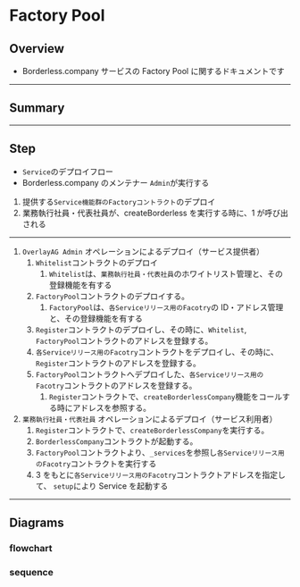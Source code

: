 # Factory Pool

## Overview

- Borderless.company サービスの Factory Pool に関するドキュメントです

---

## Summary

---

## Step

- `Service`のデプロイフロー
- Borderless.company のメンテナー `Admin`が実行する

1. 提供する`Service機能群のFactoryコントラクト`のデプロイ
2. 業務執行社員・代表社員が、createBorderless を実行する時に、1 が呼び出される

---

1. `OverlayAG Admin` オペレーションによるデプロイ（サービス提供者）
   1. `Whitelist`コントラクトのデプロイ
      1. `Whitelist`は、`業務執行社員・代表社員`のホワイトリスト管理と、その登録機能を有する
   2. `FactoryPool`コントラクトのデプロイする。
      1. `FactoryPool`は、`各Serviceリリース用のFacotry`の ID・アドレス管理と、その登録機能を有する
   3. `Register`コントラクトのデプロイし、その時に、`Whitelist`, `FactoryPool`コントラクトのアドレスを登録する。
   4. `各Serviceリリース用のFacotry`コントラクトをデプロイし、その時に、`Register`コントラクトのアドレスを登録する。
   5. `FactoryPool`コントラクトへデプロイした、`各Serviceリリース用のFacotry`コントラクトのアドレスを登録する。
      1. `Register`コントラクトで、`createBorderlessCompany`機能をコールする時にアドレスを参照する。
2. `業務執行社員・代表社員` オペレーションによるデプロイ（サービス利用者）
   1. `Register`コントラクトで、`createBorderlessCompany`を実行する。
   2. `BorderlessCompany`コントラクトが起動する。
   3. `FactoryPool`コントラクトより、`_services`を参照し`各Serviceリリース用のFacotry`コントラクトを実行する
   4. 3 をもとに`各Serviceリリース用のFacotry`コントラクトアドレスを指定して、 `setup`により Service を起動する

---

## Diagrams

### flowchart

### sequence
